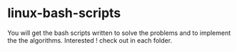 # linux-bash-scripts
You will get the bash scripts written to solve the problems and to implement the the algorithms.
Interested ! check out in each folder.

